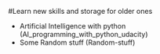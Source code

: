 #Learn new skills and storage for older ones
- Artificial Intelligence with python (AI_programming_with_python_udacity)
- Some Random stuff (Random-stuff)
